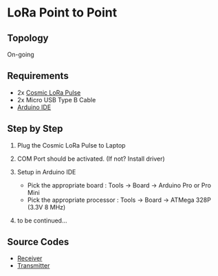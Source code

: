 # LoRa Point to Point

## Topology

On-going

## Requirements

* 2x [Cosmic LoRa Pulse](https://www.tokopedia.com/cosmic-iot/lora-arduino-development-board-915-mhz-915mhz-antenna-lora-pulse-v1)
* 2x Micro USB Type B Cable
* [Arduino IDE](https://www.arduino.cc/en/software)

## Step by Step

1. Plug the Cosmic LoRa Pulse to Laptop
2. COM Port should be activated. (If not? Install driver)
3. Setup in Arduino IDE
   * Pick the appropriate board : Tools -> Board -> Arduino Pro or Pro Mini
   * Pick the appropriate processor : Tools -> Board -> ATMega 328P (3.3V 8 MHz)

4. to be continued...

## Source Codes

* [Receiver](examples/LoRa_P2P_Receiver/LoRa_P2P_Receiver.ino)
* [Transmitter](examples/LoRa_P2P_Transmitter/LoRa_P2P_Transmitter.ino)